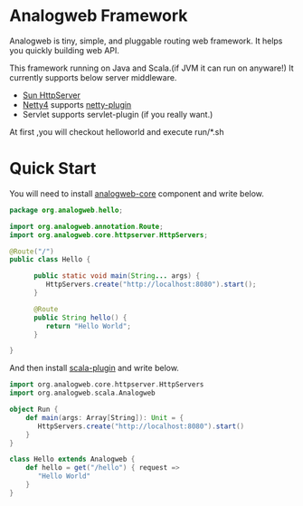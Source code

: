 Analogweb Framework
===================

Analogweb is tiny, simple, and pluggable routing web framework.
It helps you quickly building web API.

This framework running on Java and Scala.(if JVM it can run on anyware!)
It currently supports below server middleware.

* [Sun HttpServer](http://docs.oracle.com/javase/7/docs/jre/api/net/httpserver/spec/com/sun/net/httpserver/package-summary.html)
* [Netty4](http://netty.io) supports [netty-plugin](https://github.com/analogweb/netty-plugin)
* Servlet supports servlet-plugin (if you really want.)

At first ,you will checkout helloworld and execute run/\*.sh

#  Quick Start
You will need to install [analogweb-core](https://github.com/analogweb/core) component and write below.

```java
package org.analogweb.hello;

import org.analogweb.annotation.Route;
import org.analogweb.core.httpserver.HttpServers;

@Route("/")
public class Hello {

      public static void main(String... args) {
         HttpServers.create("http://localhost:8080").start();
      }

      @Route
      public String hello() {
         return "Hello World";
      }

}
```

And then install [scala-plugin](https://github.com/analogweb/scala-plugin) and write below.

```scala
import org.analogweb.core.httpserver.HttpServers
import org.analogweb.scala.Analogweb

object Run {
    def main(args: Array[String]): Unit = {
       HttpServers.create("http://localhost:8080").start()
    }
}

class Hello extends Analogweb {
    def hello = get("/hello") { request => 
       "Hello World"
    }
}
```


